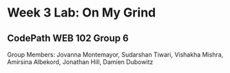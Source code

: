 # Week 3 Lab: On My Grind

## CodePath WEB 102 Group 6

Group Members: Jovanna Montemayor, Sudarshan Tiwari, Vishakha Mishra, Amirsina Albekord, Jonathan Hill, Damien Dubowitz
